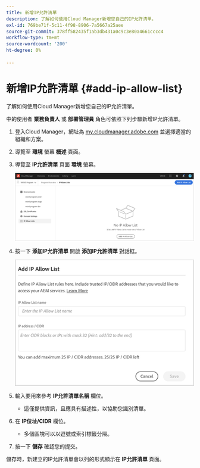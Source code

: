 ```yaml
---
title: 新增IP允許清單
description: 了解如何使用Cloud Manager新增您自己的IP允許清單。
exl-id: 769be71f-5c11-4f98-8906-7a5667a25aee
source-git-commit: 378ff582435f1ab3db431a0c9c3e80a4661cccc4
workflow-type: tm+mt
source-wordcount: '200'
ht-degree: 0%

---
```



# 新增IP允許清單 {#add-ip-allow-list}

了解如何使用Cloud Manager新增您自己的IP允許清單。

中的使用者 **業務負責人** 或 **部署管理員** 角色可依照下列步驟新增IP允許清單。

1. 登入Cloud Manager，網址為 [my.cloudmanager.adobe.com](https://my.cloudmanager.adobe.com/) 並選擇適當的組織和方案。

1. 導覽至 **環境** 螢幕 **概述** 頁面。

1. 導覽至 **IP允許清單** 頁面 **環境** 螢幕。

   ![側面板中的IP允許清單選項](/help/implementing/cloud-manager/assets/ip-allow-list/ip-allow-list-create.png)

1. 按一下 **添加IP允許清單** 開啟 **添加IP允許清單** 對話框。

   ![添加IP允許清單對話框](/help/implementing/cloud-manager/assets/ip-allow-list/ip-allow-list-create02.png)

1. 輸入要用來參考 **IP允許清單名稱** 欄位。

   * 這僅提供資訊，且應具有描述性，以協助您識別清單。

1. 在 **IP位址/CIDR** 欄位。

   * 多個區塊可以以逗號或索引標籤分隔。

1. 按一下 **儲存** 確認您的提交。

儲存時，新建立的IP允許清單會以列的形式顯示在 **IP允許清單** 頁面。
